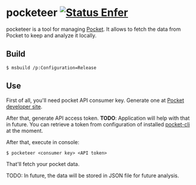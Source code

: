pocketeer [![Status Enfer][status-enfer]][andivionian-status-classifier]
=========

pocketeer is a tool for managing [Pocket][pocket]. It allows to fetch the data
from Pocket to keep and analyze it locally.

Build
-----

```console
$ msbuild /p:Configuration=Release
```

Use
---

First of all, you'll need pocket API consumer key. Generate one at [Pocket
developer site][pocket-developer].

After that, generate API access token. **TODO**: Application will help with that
in future. You can retrieve a token from configuration of installed [pocket-cli]
at the moment.

After that, execute in console:

```console
$ pocketeer <consumer key> <API token>
```

That'll fetch your pocket data.

TODO: In future, the data will be stored in JSON file for future analysis.

[andivionian-status-classifier]: https://github.com/ForNeVeR/andivionian-status-classifier##status-enfer-
[pocket]: https://getpocket.com/
[pocket-cli]: https://github.com/rakanalh/pocket-cli
[pocket-developer]: https://getpocket.com/developer/apps/new

[status-enfer]: https://img.shields.io/badge/status-enfer-orange.svg
